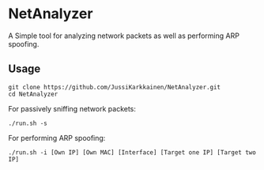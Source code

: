 # NetAnalyzer 
A Simple tool for analyzing network packets as well as performing ARP spoofing.

## Usage
```
git clone https://github.com/JussiKarkkainen/NetAnalyzer.git
cd NetAnalyzer
```
For passively sniffing network packets:
```
./run.sh -s
```

For performing ARP spoofing:
```
./run.sh -i [Own IP] [Own MAC] [Interface] [Target one IP] [Target two IP]
```


